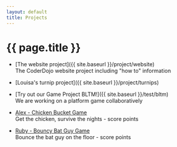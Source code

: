 ```yaml
---
layout: default
title: Projects
---
```


# {{ page.title }}

- [The website project]({{ site.baseurl }}/project/website)  
    The CoderDojo website project including "how to" information
    
- [Louisa's turnip project]({{ site.baseurl }}/project/turnips)

- [Try out our Game Project BLTM!]({{ site.baseurl }}/test/bltm)  
    We are working on a platform game collaboratively
    
- [Alex - Chicken Bucket Game](https://studio.code.org/c/407488600)  
    Get the chicken, survive the nights - score points

- [Ruby - Bouncy Bat Guy Game](https://studio.code.org/c/407488594)  
    Bounce the bat guy on the floor - score points



